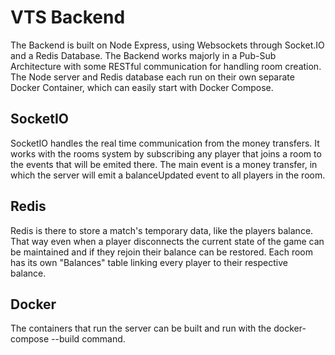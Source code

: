 # VTS Backend
The Backend is built on Node Express, using Websockets through Socket.IO and a Redis Database. The Backend works majorly in a Pub-Sub Architecture with some RESTful communication for handling room creation. The Node server and Redis database each run on their own separate Docker Container, which can easily start with Docker Compose. 
## SocketIO
SocketIO handles the real time communication from the money transfers. It works with the rooms system by subscribing any player that joins a room to the events that will be emited there. The main event is a money transfer, in which the server will emit a balanceUpdated event to all players in the room.
## Redis
Redis is there to store a match's temporary data, like the players balance. That way even when a player disconnects the current state of the game can be maintained and if they rejoin their balance can be restored. Each room has its own "Balances" table linking every player to their respective balance.
## Docker
The containers that run the server can be built and run with the docker-compose --build command.
